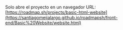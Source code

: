 Solo abre el proyecto en un navegador
URL: [https://roadmap.sh/projects/basic-html-website](https://santiagomejialargo.github.io/roadmapsh/front-end/Basic%20Website/website.html)
